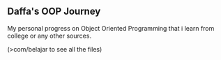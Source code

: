 ## Daffa's OOP Journey

My personal progress on Object Oriented Programming that 
i learn from college or any other sources.

(>com/belajar to see all the files)
